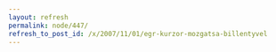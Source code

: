 ```yaml
---
layout: refresh
permalink: node/447/
refresh_to_post_id: /x/2007/11/01/egr-kurzor-mozgatsa-billentyvel
---
```

